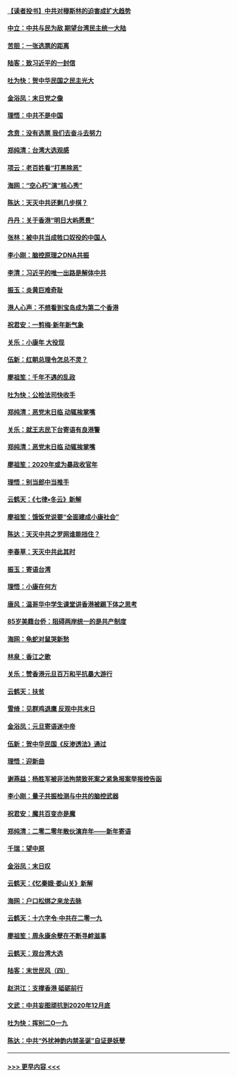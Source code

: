 #### [【读者投书】中共对穆斯林的迫害成扩大趋势](../pages/nsc993/n11791371.md?t=01150844) 
#### [中立：中共与民为敌 期望台湾民主统一大陆](../pages/nsc993/n11790392.md?t=01150844) 
#### [苦胆：一张选票的距离](../pages/nsc993/n11788914.md?t=01150844) 
#### [陆客：致习近平的一封信](../pages/nsc993/n11788867.md?t=01150844) 
#### [吐为快：贺中华民国之民主光大](../pages/nsc993/n11788618.md?t=01150844) 
#### [金浴凤：末日党之像](../pages/nsc993/n11787475.md?t=01150844) 
#### [理悟：中共不是中国](../pages/nsc993/n11787463.md?t=01150844) 
#### [念贲：没有选票  我们去奋斗去努力](../pages/nsc993/n11787398.md?t=01150844) 
#### [郑纯清：台湾大选观感](../pages/nsc993/n11786210.md?t=01150844) 
#### [项云：老百姓看“打黑除恶”](../pages/nsc993/n11785398.md?t=01150844) 
#### [海网：“空心朽”演“核心秀”](../pages/nsc993/n11783874.md?t=01150844) 
#### [陈达：天灭中共还剩几步棋？](../pages/nsc993/n11783719.md?t=01150844) 
#### [丹丹：关于香港“明日大屿愿景”](../pages/nsc993/n11783273.md?t=01150844) 
#### [张林：被中共当成牲口奴役的中国人](../pages/nsc993/n11782397.md?t=01150844) 
#### [李小刚：脑控原理之DNA共振](../pages/nsc993/n11780962.md?t=01150844) 
#### [李清：习近平的唯一出路是解体中共](../pages/nsc993/n11780866.md?t=01150844) 
#### [振玉：炎黄巨难奇耻](../pages/nsc993/n11779632.md?t=01150844) 
#### [港人心声：不想看到宝岛成为第二个香港](../pages/nsc993/n11778817.md?t=01150844) 
#### [祝君安：一剪梅‧新年新气象](../pages/nsc993/n11776340.md?t=01150844) 
#### [关乐：小康年 大役现](../pages/nsc993/n11774213.md?t=01150844) 
#### [伍新：红朝总理令怎总不灵？](../pages/nsc993/n11770813.md?t=01150844) 
#### [廖祖笙：千年不遇的乱政](../pages/nsc993/n11770373.md?t=01150844) 
#### [吐为快：公检法司快收手](../pages/nsc993/n11770359.md?t=01150844) 
#### [郑纯清：恶党末日临 动辄挨掌嘴](../pages/nsc993/n11769912.md?t=01150844) 
#### [关乐：就王志民下台寄语有良港警](../pages/nsc993/n11769903.md?t=01150844) 
#### [郑纯清：恶党末日临 动辄挨掌嘴](../pages/nsc993/n11769356.md?t=01150844) 
#### [廖祖笙：2020年或为暴政收官年](../pages/nsc993/n11768216.md?t=01150844) 
#### [理悟：别当郎中当推手](../pages/nsc993/n11768243.md?t=01150844) 
#### [云鹤天：《七律▪冬云》新解](../pages/nsc993/n11768204.md?t=01150844) 
#### [廖祖笙：饿饭党说要“全面建成小康社会”](../pages/nsc993/n11767482.md?t=01150844) 
#### [陈达：天灭中共之罗网谁能挡住？](../pages/nsc993/n11767465.md?t=01150844) 
#### [李春草：天灭中共此其时](../pages/nsc993/n11767452.md?t=01150844) 
#### [振玉：寄语台湾](../pages/nsc993/n11767432.md?t=01150844) 
#### [理悟：小康在何方](../pages/nsc993/n11767394.md?t=01150844) 
#### [唐风：温哥华中学生课堂讲香港被踢下体之思考](../pages/nsc993/n11766848.md?t=01150844) 
#### [85岁美籍台侨：阻碍两岸统一的是共产制度](../pages/nsc993/n11765043.md?t=01150844) 
#### [海网：龟蛇对鼠哭新愁](../pages/nsc993/n11764895.md?t=01150844) 
#### [林泉：香江之歌](../pages/nsc993/n11764415.md?t=01150844) 
#### [关乐：赞香港元旦百万和平抗暴大游行](../pages/nsc993/n11764382.md?t=01150844) 
#### [云鹤天：扶贫](../pages/nsc993/n11764245.md?t=01150844) 
#### [雪绮：见群鸡退鹰  反观中共末日](../pages/nsc993/n11762112.md?t=01150844) 
#### [金浴凤：元旦寄语迷中帝](../pages/nsc993/n11761788.md?t=01150844) 
#### [伍新：贺中华民国《反渗透法》通过](../pages/nsc993/n11761994.md?t=01150844) 
#### [理悟：迎新曲](../pages/nsc993/n11761152.md?t=01150844) 
#### [谢燕益：杨胜军被非法拘禁致死案之紧急报案举报控告函](../pages/nsc993/n11756134.md?t=01150844) 
#### [李小刚：量子共振检测与中共的脑控武器](../pages/nsc993/n11754518.md?t=01150844) 
#### [祝君安：魔共百变亦是魔](../pages/nsc993/n11754469.md?t=01150844) 
#### [郑纯清：二零二零年散伙演弃年——新年寄语](../pages/nsc993/n11754195.md?t=01150844) 
#### [千瑞：望中原](../pages/nsc993/n11754159.md?t=01150844) 
#### [金浴凤：末日叹](../pages/nsc993/n11752359.md?t=01150844) 
#### [云鹤天：《忆秦娥‧娄山关》新解](../pages/nsc993/n11752348.md?t=01150844) 
#### [海网：户口松绑之来龙去脉](../pages/nsc993/n11752328.md?t=01150844) 
#### [云鹤天：十六字令‧中共在二零一九](../pages/nsc993/n11752305.md?t=01150844) 
#### [廖祖笙：周永康余孽在不断寻衅滋事](../pages/nsc993/n11751013.md?t=01150844) 
#### [云鹤天：观台湾大选](../pages/nsc993/n11751007.md?t=01150844) 
#### [陆客：末世民风（四）](../pages/nsc993/n11749203.md?t=01150844) 
#### [赵洪江：支撑香港 砥砺前行](../pages/nsc993/n11748482.md?t=01150844) 
#### [文武：中共妄图顽抗到2020年12月底](../pages/nsc993/n11748446.md?t=01150844) 
#### [吐为快：挥别二O一九](../pages/nsc993/n11748411.md?t=01150844) 
#### [陈达：中共“外扰神韵内禁圣诞”自证是妖孽](../pages/nsc993/n11748226.md?t=01150844) 

----
#### [ >>> 更早内容 <<< ](../indexes/nsc993-earlier.md)
